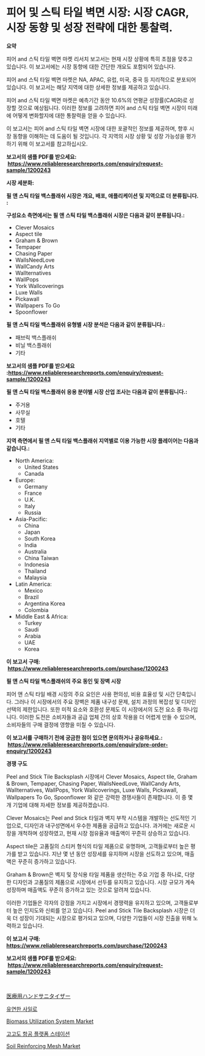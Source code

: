 <p><h1>피어 및 스틱 타일 벽면 시장: 시장 CAGR, 시장 동향 및 성장 전략에 대한 통찰력.</h1></p><p><strong>요약</strong></p>
<p><p>피어 and 스틱 타일 벽면 마켓 리서치 보고서는 현재 시장 상황에 특히 초점을 맞추고 있습니다. 이 보고서에는 시장 동향에 대한 간단한 개요도 포함되어 있습니다. </p><p>피어 and 스틱 타일 벽면 마켓은 NA, APAC, 유럽, 미국, 중국 등 지리적으로 분포되어 있습니다. 이 보고서는 해당 지역에 대한 상세한 정보를 제공하고 있습니다. </p><p>피어 and 스틱 타일 벽면 마켓은 예측기간 동안 10.6%의 연평균 성장률(CAGR)로 성장할 것으로 예상됩니다. 이러한 정보를 고려하면 피어 and 스틱 타일 벽면 시장이 미래에 어떻게 변화할지에 대한 통찰력을 얻을 수 있습니다. </p><p>이 보고서는 피어 and 스틱 타일 벽면 시장에 대한 포괄적인 정보를 제공하며, 향후 시장 동향을 이해하는 데 도움이 될 것입니다. 각 지역의 시장 상황 및 성장 가능성을 평가하기 위해 이 보고서를 참고하십시오.</p></p>
<p><strong>보고서의 샘플 PDF를 받으세요: &nbsp;<a href="https://www.reliableresearchreports.com/enquiry/request-sample/1200243">https://www.reliableresearchreports.com/enquiry/request-sample/1200243</a></strong></p>
<p><strong>시장 세분화:</strong></p>
<p><strong> 필 앤 스틱 타일 백스플래쉬 시장은 개요, 배포, 애플리케이션 및 지역으로 더 분류됩니다. :</strong></p>
<p><strong>구성요소 측면에서는 필 앤 스틱 타일 백스플래쉬 시장은 다음과 같이 분류됩니다.:</strong></p>
<p><ul><li>Clever Mosaics</li><li>Aspect tile</li><li>Graham & Brown</li><li>Tempaper</li><li>Chasing Paper</li><li>WallsNeedLove</li><li>WallCandy Arts</li><li>Wallternatives</li><li>WallPops</li><li>York Wallcoverings</li><li>Luxe Walls</li><li>Pickawall</li><li>Wallpapers To Go</li><li>Spoonflower</li></ul></p>
<p><strong> 필 앤 스틱 타일 백스플래쉬 유형별 시장 분석은 다음과 같이 분류됩니다.:</strong></p>
<p><ul><li>패브릭 백스플래쉬</li><li>비닐 백스플래쉬</li><li>기타</li></ul></p>
<p><strong>보고서의 샘플 PDF를 받으세요 :<a href="https://www.reliableresearchreports.com/enquiry/request-sample/1200243">https://www.reliableresearchreports.com/enquiry/request-sample/1200243</a></strong></p>
<p><strong> 필 앤 스틱 타일 백스플래쉬 응용 분야별 시장 산업 조사는 다음과 같이 분류됩니다.:</strong></p>
<p><ul><li>주거용</li><li>사무실</li><li>호텔</li><li>기타</li></ul></p>
<p><strong>지역 측면에서 필 앤 스틱 타일 백스플래쉬 지역별로 이용 가능한 시장 플레이어는 다음과 같습니다.:</strong></p>
<p><ul>
    <li>
        North America:
        <ul>
            <li>United States</li>
            <li>Canada</li>
        </ul>
    </li>
    <li>
        Europe:
        <ul>
            <li>Germany</li>
            <li>France</li>
            <li>U.K.</li>
            <li>Italy</li>
            <li>Russia</li>
        </ul>
    </li>
    <li>
        Asia-Pacific:
        <ul>
            <li>China</li>
            <li>Japan</li>
            <li>South Korea</li>
            <li>India</li>
            <li>Australia</li>
            <li>China Taiwan</li>
            <li>Indonesia</li>
            <li>Thailand</li>
            <li>Malaysia</li>
        </ul>
    </li>
    <li>
        Latin America:
        <ul>
            <li>Mexico</li>
            <li>Brazil</li>
            <li>Argentina Korea</li>
            <li>Colombia</li>
        </ul>
    </li>
    <li>
        Middle East & Africa:
        <ul>
            <li>Turkey</li>
            <li>Saudi</li>
            <li>Arabia</li>
            <li>UAE</li>
            <li>Korea</li>
        </ul>
    </li>
    </ul></p>
<p><strong>이 보고서 구매: &nbsp;<a href="https://www.reliableresearchreports.com/purchase/1200243">https://www.reliableresearchreports.com/purchase/1200243</a></strong></p>
<p><strong>필 앤 스틱 타일 백스플래쉬의 주요 동인 및 장벽 시장</strong></p>
<p><p>피어 앤 스틱 타일 배경 시장의 주요 요인은 사용 편의성, 비용 효율성 및 시간 단축입니다. 그러나 이 시장에서의 주요 장벽은 제품 내구성 문제, 설치 과정의 복잡성 및 디자인 선택의 제한입니다. 또한 미적 요소와 호환성 문제도 이 시장에서의 도전 요소 중 하나입니다. 이러한 도전은 소비자들과 공급 업체 간의 상호 작용을 더 어렵게 만들 수 있으며, 소비자들의 구매 결정에 영향을 미칠 수 있습니다.</p></p>
<p><strong>이 보고서를 구매하기 전에 궁금한 점이 있으면 문의하거나 공유하세요.: &nbsp;<a href="https://www.reliableresearchreports.com/enquiry/pre-order-enquiry/1200243">https://www.reliableresearchreports.com/enquiry/pre-order-enquiry/1200243</a></strong></p>
<p><strong>경쟁 구도</strong></p>
<p><p>Peel and Stick Tile Backsplash 시장에서 Clever Mosaics, Aspect tile, Graham & Brown, Tempaper, Chasing Paper, WallsNeedLove, WallCandy Arts, Wallternatives, WallPops, York Wallcoverings, Luxe Walls, Pickawall, Wallpapers To Go, Spoonflower 와 같은 강력한 경쟁사들이 존재합니다. 이 중 몇 개 기업에 대해 자세한 정보를 제공하겠습니다.</p><p>Clever Mosaics는 Peel and Stick 타일과 벽지 부착 시스템을 개발하는 선도적인 기업으로, 디자인과 내구성면에서 우수한 제품을 공급하고 있습니다. 과거에는 새로운 시장을 개척하며 성장하였고, 현재 시장 점유율과 매출액이 꾸준히 상승하고 있습니다.</p><p>Aspect tile은 고품질의 스티커 형식의 타일 제품으로 유명하며, 고객들로부터 높은 평가를 받고 있습니다. 지난 몇 년 동안 성장세를 유지하며 시장을 선도하고 있으며, 매출액은 꾸준히 증가하고 있습니다.</p><p>Graham & Brown은 벽지 및 장식용 타일 제품을 생산하는 주요 기업 중 하나로, 다양한 디자인과 고품질의 제품으로 시장에서 선두를 유지하고 있습니다. 시장 규모가 계속 성장하며 매출액도 꾸준히 증가하고 있는 것으로 알려져 있습니다.</p><p>이러한 기업들은 각자의 강점을 가지고 시장에서 경쟁력을 유지하고 있으며, 고객들로부터 높은 인지도와 신뢰를 얻고 있습니다. Peel and Stick Tile Backsplash 시장은 더욱 더 성장이 기대되는 시장으로 평가되고 있으며, 다양한 기업들이 시장 진출을 위해 노력하고 있습니다.</p></p>
<p><strong>이 보고서 구매: &nbsp; <a href="https://www.reliableresearchreports.com/purchase/1200243">https://www.reliableresearchreports.com/purchase/1200243</a></strong></p>
<p><strong>보고서의 샘플 PDF를 받으세요: &nbsp;<a href="https://www.reliableresearchreports.com/enquiry/request-sample/1200243">https://www.reliableresearchreports.com/enquiry/request-sample/1200243</a></strong><strong></strong></p>
<p>&nbsp;</p>
<p><p><a href="https://github.com/vhemk0794148/Market-Research-Report-List-1/blob/main/3069188362.md">医療用ハンドサニタイザー</a></p><p><a href="https://github.com/vss5505pa7z1p/Market-Research-Report-List-1/blob/main/9638266194774.md">유연한 사일로</a></p><p><a href="https://issuu.com/reportprime-2/docs/biomass-utilization-system-market-size-2030.pptx">Biomass Utilization System Market</a></p><p><a href="https://medium.com/@christorpherpfannerstill5436/%EA%B3%A0-%EA%B3%A0%EB%8F%84-%ED%95%AD%EA%B3%B5-%EC%8B%9C%EC%8A%A4%ED%85%9C-%EA%B8%B0%EC%A7%80-%EC%8B%9C%EC%9E%A5-%EC%97%B0%EA%B5%AC-%EB%B3%B4%EA%B3%A0%EC%84%9C-2024%EB%85%84%EB%B6%80%ED%84%B0-2031%EB%85%84%EA%B9%8C%EC%A7%80%EC%9D%98-%EC%97%AD%EC%82%AC-%EB%B0%8F-%EC%98%88%EC%B8%A1-2624bae528db">고고도 항공 플랫폼 스테이션</a></p><p><a href="https://github.com/joannesouthgate/Market-Research-Report-List-2/blob/main/soil-reinforcing-mesh-market.md">Soil Reinforcing Mesh Market</a></p></p>